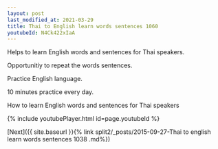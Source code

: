 ```yaml
---
layout: post
last_modified_at: 2021-03-29
title: Thai to English learn words sentences 1060 
youtubeId: N4Ck422xIaA
---
```

 
 
Helps to learn English words and sentences for Thai speakers.

Opportunitiy to repeat the words sentences. 

Practice English language. 
 
10 minutes practice every day. 
 
How to learn English words and sentences for Thai speakers 
 
{% include youtubePlayer.html id=page.youtubeId %}
 
 
[Next]({{ site.baseurl }}{% link  split2/_posts/2015-09-27-Thai to english learn words sentences 1038 .md%})
 
